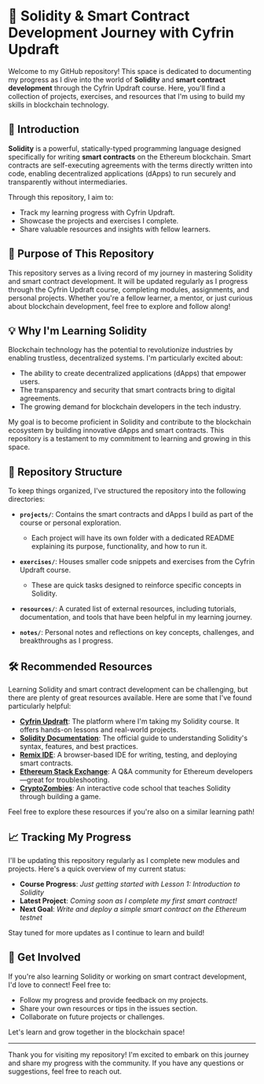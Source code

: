 # 🚀 Solidity & Smart Contract Development Journey with Cyfrin Updraft

Welcome to my GitHub repository! This space is dedicated to documenting my progress as I dive into the world of **Solidity** and **smart contract development** through the Cyfrin Updraft course. Here, you'll find a collection of projects, exercises, and resources that I'm using to build my skills in blockchain technology.

## 🌟 Introduction

**Solidity** is a powerful, statically-typed programming language designed specifically for writing **smart contracts** on the Ethereum blockchain. Smart contracts are self-executing agreements with the terms directly written into code, enabling decentralized applications (dApps) to run securely and transparently without intermediaries.

Through this repository, I aim to:
- Track my learning progress with Cyfrin Updraft.
- Showcase the projects and exercises I complete.
- Share valuable resources and insights with fellow learners.

## 🎯 Purpose of This Repository

This repository serves as a living record of my journey in mastering Solidity and smart contract development. It will be updated regularly as I progress through the Cyfrin Updraft course, completing modules, assignments, and personal projects. Whether you're a fellow learner, a mentor, or just curious about blockchain development, feel free to explore and follow along!

## 💡 Why I'm Learning Solidity

Blockchain technology has the potential to revolutionize industries by enabling trustless, decentralized systems. I'm particularly excited about:
- The ability to create decentralized applications (dApps) that empower users.
- The transparency and security that smart contracts bring to digital agreements.
- The growing demand for blockchain developers in the tech industry.

My goal is to become proficient in Solidity and contribute to the blockchain ecosystem by building innovative dApps and smart contracts. This repository is a testament to my commitment to learning and growing in this space.

## 📂 Repository Structure

To keep things organized, I've structured the repository into the following directories:

- **`projects/`**: Contains the smart contracts and dApps I build as part of the course or personal exploration.
  - Each project will have its own folder with a dedicated README explaining its purpose, functionality, and how to run it.
  
- **`exercises/`**: Houses smaller code snippets and exercises from the Cyfrin Updraft course.
  - These are quick tasks designed to reinforce specific concepts in Solidity.

- **`resources/`**: A curated list of external resources, including tutorials, documentation, and tools that have been helpful in my learning journey.
  
- **`notes/`**: Personal notes and reflections on key concepts, challenges, and breakthroughs as I progress.

## 🛠️ Recommended Resources

Learning Solidity and smart contract development can be challenging, but there are plenty of great resources available. Here are some that I've found particularly helpful:

- **[Cyfrin Updraft](https://updraft.cyfrin.io/)**: The platform where I'm taking my Solidity course. It offers hands-on lessons and real-world projects.
- **[Solidity Documentation](https://docs.soliditylang.org/en/v0.8.20/)**: The official guide to understanding Solidity's syntax, features, and best practices.
- **[Remix IDE](https://remix.ethereum.org/)**: A browser-based IDE for writing, testing, and deploying smart contracts.
- **[Ethereum Stack Exchange](https://ethereum.stackexchange.com/)**: A Q&A community for Ethereum developers—great for troubleshooting.
- **[CryptoZombies](https://cryptozombies.io/)**: An interactive code school that teaches Solidity through building a game.

Feel free to explore these resources if you're also on a similar learning path!

## 📈 Tracking My Progress

I'll be updating this repository regularly as I complete new modules and projects. Here's a quick overview of my current status:

- **Course Progress**: *Just getting started with Lesson 1: Introduction to Solidity*
- **Latest Project**: *Coming soon as I complete my first smart contract!*
- **Next Goal**: *Write and deploy a simple smart contract on the Ethereum testnet*

Stay tuned for more updates as I continue to learn and build!

## 🤝 Get Involved

If you're also learning Solidity or working on smart contract development, I'd love to connect! Feel free to:
- Follow my progress and provide feedback on my projects.
- Share your own resources or tips in the issues section.
- Collaborate on future projects or challenges.

Let's learn and grow together in the blockchain space!

---

Thank you for visiting my repository! I'm excited to embark on this journey and share my progress with the community. If you have any questions or suggestions, feel free to reach out.
